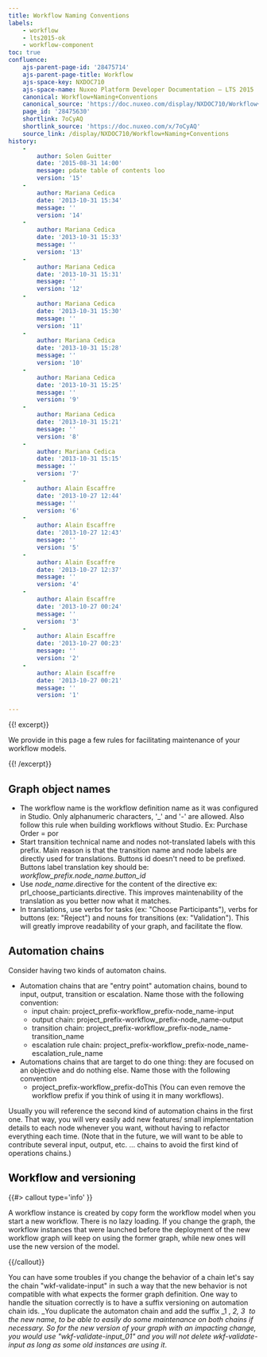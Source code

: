 ```yaml
---
title: Workflow Naming Conventions
labels:
    - workflow
    - lts2015-ok
    - workflow-component
toc: true
confluence:
    ajs-parent-page-id: '28475714'
    ajs-parent-page-title: Workflow
    ajs-space-key: NXDOC710
    ajs-space-name: Nuxeo Platform Developer Documentation — LTS 2015
    canonical: Workflow+Naming+Conventions
    canonical_source: 'https://doc.nuxeo.com/display/NXDOC710/Workflow+Naming+Conventions'
    page_id: '28475630'
    shortlink: 7oCyAQ
    shortlink_source: 'https://doc.nuxeo.com/x/7oCyAQ'
    source_link: /display/NXDOC710/Workflow+Naming+Conventions
history:
    - 
        author: Solen Guitter
        date: '2015-08-31 14:00'
        message: pdate table of contents loo
        version: '15'
    - 
        author: Mariana Cedica
        date: '2013-10-31 15:34'
        message: ''
        version: '14'
    - 
        author: Mariana Cedica
        date: '2013-10-31 15:33'
        message: ''
        version: '13'
    - 
        author: Mariana Cedica
        date: '2013-10-31 15:31'
        message: ''
        version: '12'
    - 
        author: Mariana Cedica
        date: '2013-10-31 15:30'
        message: ''
        version: '11'
    - 
        author: Mariana Cedica
        date: '2013-10-31 15:28'
        message: ''
        version: '10'
    - 
        author: Mariana Cedica
        date: '2013-10-31 15:25'
        message: ''
        version: '9'
    - 
        author: Mariana Cedica
        date: '2013-10-31 15:21'
        message: ''
        version: '8'
    - 
        author: Mariana Cedica
        date: '2013-10-31 15:15'
        message: ''
        version: '7'
    - 
        author: Alain Escaffre
        date: '2013-10-27 12:44'
        message: ''
        version: '6'
    - 
        author: Alain Escaffre
        date: '2013-10-27 12:43'
        message: ''
        version: '5'
    - 
        author: Alain Escaffre
        date: '2013-10-27 12:37'
        message: ''
        version: '4'
    - 
        author: Alain Escaffre
        date: '2013-10-27 00:24'
        message: ''
        version: '3'
    - 
        author: Alain Escaffre
        date: '2013-10-27 00:23'
        message: ''
        version: '2'
    - 
        author: Alain Escaffre
        date: '2013-10-27 00:21'
        message: ''
        version: '1'

---
```

{{! excerpt}}

We provide in this page a few rules for facilitating maintenance of your workflow models.

{{! /excerpt}}

## Graph object names

*   The workflow name is the workflow definition name as it was configured in Studio. Only alphanumeric characters, '_' and '-' are allowed. Also follow this rule when building workflows without Studio.
    Ex: Purchase Order = por
*   Start transition technical name and nodes not-translated labels with this prefix.&nbsp;Main reason is that the transition name and node labels are directly used for translations. Buttons id doesn't need to be prefixed. Buttons label translation key should be: _workflow_prefix.node_name.button_id_
*   Use _node_name_.directive for the content of the directive ex: prl_choose_particiants.directive. This improves maintenability of the translation as you better now what it matches.
*   In translations, use verbs for tasks (ex: "Choose Participants"), verbs for buttons (ex: "Reject") and nouns for transitions (ex: "Validation"). This will greatly improve readability of your graph, and facilitate the flow.

## Automation chains

Consider having two kinds of automaton chains.

*   Automation chains that are "entry point" automation chains, bound to input, output, transition or escalation.&nbsp;Name those with the following convention:
    *   input chain: project_prefix-workflow_prefix-node_name-input
    *   output chain: project_prefix-workflow_prefix-node_name-output
    *   transition chain: project_prefix-workflow_prefix-node_name-transition_name
    *   escalation rule chain: project_prefix-workflow_prefix-node_name-escalation_rule_name
*   Automations chains that are target to do one thing: they are focused on an objective and do nothing else.&nbsp;Name those with the following convention
    *   project_prefix-workflow_prefix-doThis (You can even remove the workflow prefix if you think of using it in many workflows).

Usually you will reference the second kind of automation chains in the first one.&nbsp;That way, you will very easily add new features/ small implementation details to each node whenever you want, without having to refactor everything each time. (Note that in the future, we will want to be able to contribute several input, output, etc. &hellip; chains to avoid the first kind of operations chains.)

## <span style="color: rgb(0,0,0);">Workflow and versioning
</span>

{{#> callout type='info' }}

A workflow instance is created by copy form the workflow model when you start a new workflow. There is no lazy loading. If you change the graph, the workflow instances that were launched before the deployment of the new workflow graph will keep on using the former graph, while new ones will use the new version of the model.

{{/callout}}

You can have some troubles if you change the behavior of a chain let's say the chain "wkf-validate-input" in such a way that the new behavior is not compatible with what expects the former graph definition. One way to handle the situation correctly is to have a suffix versioning on automation chain ids. _You duplicate the automaton chain and add the suffix _1 , _2,&nbsp;3 &nbsp;to the new name, to be able to easily do some maintenance on both chains if necessary. So for the new version of your graph with an impacting change, you would use "wkf-validate-input_01" and you will not delete&nbsp;wkf-validate-input as long as some old instances are using it_.